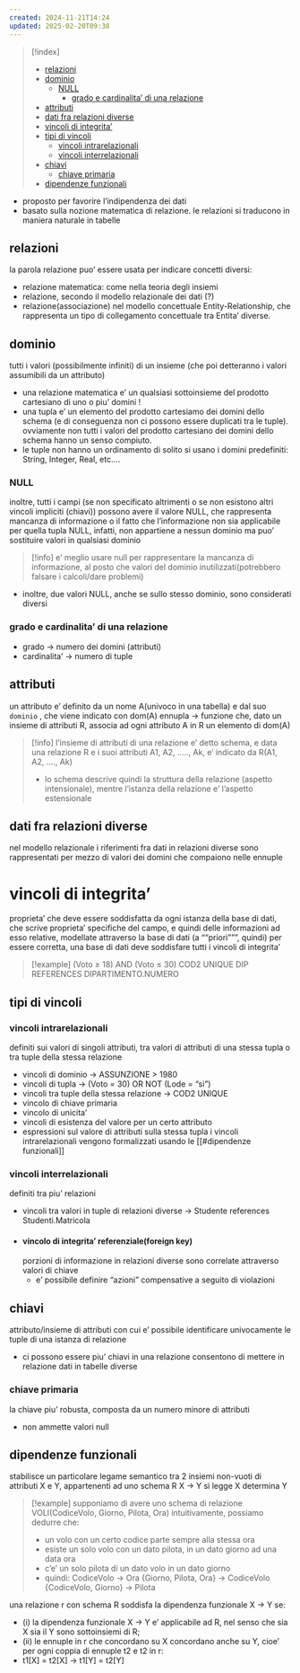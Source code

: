 ```yaml
---
created: 2024-11-21T14:24
updated: 2025-02-20T09:38
---
```

>[!index]
>- [relazioni](#relazioni)
>- [dominio](#dominio)
>	- [NULL](#NULL)
>		- [grado e cardinalita’ di una relazione](#grado%20e%20cardinalita%E2%80%99%20di%20una%20relazione)
>- [attributi](#attributi)
>- [dati fra relazioni diverse](#dati%20fra%20relazioni%20diverse)
>- [vincoli di integrita’](#vincoli%20di%20integrita%E2%80%99)
>- [tipi di vincoli](#tipi%20di%20vincoli)
>	- [vincoli intrarelazionali](#vincoli%20intrarelazionali)
>	- [vincoli interrelazionali](#vincoli%20interrelazionali)
>- [chiavi](#chiavi)
>	- [chiave primaria](#chiave%20primaria)
>- [dipendenze funzionali](#dipendenze%20funzionali)

- proposto per favorire l’indipendenza dei dati
- basato sulla nozione matematica di relazione. le relazioni si traducono in maniera naturale in tabelle
## relazioni
la parola relazione puo’ essere usata per indicare concetti diversi:
- relazione matematica: come nella teoria degli insiemi
- relazione, secondo il modello relazionale dei dati (?)
- relazione(associazione) nel modello concettuale Entity-Relationship, che rappresenta un tipo di collegamento concettuale tra Entita’ diverse.
## dominio
tutti i valori (possibilmente infiniti) di un insieme (che poi detteranno i valori assumibili da un attributo)
- una relazione matematica e’ un qualsiasi sottoinsieme del prodotto cartesiano di uno o piu’ domini !
- una tupla e’ un elemento del prodotto cartesiamo dei domini dello schema (e di conseguenza non ci possono essere duplicati tra le tuple). ovviamente non tutti i valori del prodotto cartesiano dei domini dello schema hanno un senso compiuto.
- le tuple non hanno un ordinamento
di solito si usano i domini predefiniti: String, Integer, Real, etc….
### NULL
inoltre, tutti i campi (se non specificato altrimenti o se non esistono altri vincoli impliciti (chiavi)) possono avere il valore NULL, che rappresenta mancanza di informazione o il fatto che l’informazione non sia applicabile per quella tupla
NULL, infatti, non appartiene a nessun dominio ma puo’ sostituire valori in qualsiasi dominio
>[!info] e’ meglio usare null per rappresentare la mancanza di informazione, al posto che valori del dominio inutilizzati(potrebbero falsare i calcoli/dare problemi)
- inoltre, due valori NULL, anche se sullo stesso dominio, sono considerati diversi
### grado e cardinalita’ di una relazione
- grado → numero dei domini (attributi)
- cardinalita’ → numero di tuple
## attributi
un attributo e’ definito da un nome A(univoco in una tabella) e dal suo `dominio` , che viene indicato con dom(A)
ennupla → funzione che, dato un insieme di attributi R, associa ad ogni attributo A in R un elemento di dom(A)
>[!info] 
>l’insieme di attributi di una relazione e’ detto schema, e data una relazione R e i suoi attributi A1, A2, ….., Ak, e’ indicato da R(A1, A2, …., Ak)
>- lo schema descrive quindi la struttura della relazione (aspetto intensionale), mentre l’istanza della relazione e’ l’aspetto estensionale

## dati fra relazioni diverse
nel modello relazionale i riferimenti fra dati in relazioni diverse sono rappresentati per mezzo di valori dei domini che compaiono nelle ennuple

# vincoli di integrita’
proprieta’ che deve essere soddisfatta da ogni istanza della base di dati, che scrive proprieta’ specifiche del campo, e quindi delle informazioni ad esso relative, modellate attraverso la base di dati (a ““priori”””, quindi)
per essere corretta, una base di dati deve soddisfare tutti i vincoli di integrita’
>[!example] 
>(Voto ≥ 18) AND (Voto ≤ 30)
>COD2 UNIQUE
>DIP REFERENCES DIPARTIMENTO.NUMERO
## tipi di vincoli 
### vincoli intrarelazionali
definiti sui valori di singoli attributi, tra valori di attributi di una stessa tupla o tra tuple della stessa relazione
- vincoli di dominio → ASSUNZIONE > 1980
- vincoli di tupla → (Voto = 30) OR NOT (Lode = “si”)
- vincoli tra tuple della stessa relazione → COD2 UNIQUE
- vincolo di chiave primaria
- vincolo di unicita’
- vincoli di esistenza del valore per un certo attributo
- espressioni sul valore di attributi sulla stessa tupla
i vincoli intrarelazionali vengono formalizzati usando le [[#dipendenze funzionali]]
### vincoli interrelazionali
definiti tra piu’ relazioni
- vincoli tra valori in tuple di relazioni diverse → Studente references Studenti.Matricola
- #### vincolo di integrita’ referenziale(foreign key)
	porzioni di informazione in relazioni diverse sono correlate attraverso valori di chiave
	- e’ possibile definire “azioni” compensative a seguito di violazioni
## chiavi
attributo/insieme di attributi con cui e’ possibile identificare univocamente le tuple di una istanza di relazione
- ci possono essere piu’ chiavi in una relazione
consentono di mettere in relazione dati in tabelle diverse
### chiave primaria
la chiave piu’ robusta, composta da un numero minore di attributi
- non ammette valori null
## dipendenze funzionali
stabilisce un particolare legame semantico tra 2 insiemi non-vuoti di attributi X e Y, appartenenti ad uno schema R
X → Y si legge X determina Y
>[!example]
>supponiamo di avere uno schema di relazione VOLI(CodiceVolo, Giorno, Pilota, Ora)
>intuitivamente, possiamo dedurre che: 
>- un volo con un certo codice parte sempre alla stessa ora
>- esiste un solo volo con un dato pilota, in un dato giorno ad una data ora
>- c’e’ un solo pilota di un dato volo in un dato giorno
>- quindi:
>CodiceVolo → Ora
>{Giorno, Pilota, Ora} → CodiceVolo
>{CodiceVolo, Giorno} → Pilota

una relazione r con schema R soddisfa la dipendenza funzionale X → Y se:
- (i) la dipendenza funzionale X → Y e’ applicabile ad R, nel senso che sia X sia il Y sono sottoinsiemi di R;
- (ii) le ennuple in r che concordano su X concordano anche su Y, cioe’ per ogni coppia di ennuple t2 e t2 in r:
- t1[X] = t2[X] → t1[Y] = t2[Y]